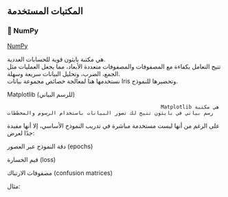 ## المكتبات المستخدمة

### 🧮 NumPy
[NumPy](https://numpy.org/)

هي مكتبة بايثون قوية للحسابات العددية.  
تتيح التعامل بكفاءة مع المصفوفات والمصفوفات متعددة الأبعاد، مما يجعل العمليات مثل الجمع، الضرب، وتحليل البيانات سريعة وسهلة.  
نستخدمها هنا لمعالجة خصائص مجموعة بيانات Iris وتحضيرها للنموذج.


 Matplotlib (للرسم البياني)
 
                                                      Matplotlib هي مكتبة رسم بياني في بايثون تتيح لك تصور البيانات باستخدام الرسوم والمخططات
على الرغم من أنها ليست مستخدمة مباشرة في تدريب النموذج الأساسي، إلا أنها مفيدة جدًا لعرض:

دقة النموذج عبر العصور (epochs)

قيم الخسارة (loss)

مصفوفات الارتباك (confusion matrices)

مثال:


